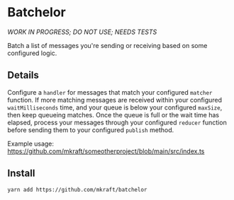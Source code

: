 # Batchelor

*WORK IN PROGRESS; DO NOT USE; NEEDS TESTS*

Batch a list of messages you're sending or receiving based on some configured logic.

## Details

Configure a `handler` for messages that match your configured `matcher` function. If more matching messages are received within your configured `waitMilliseconds` time, and your queue is below your configured `maxSize`, then keep queueing matches. Once the queue is full or the wait time has elapsed, process your messages through your configured `reducer` function before sending them to your configured `publish` method.

Example usage: https://github.com/mkraft/someotherproject/blob/main/src/index.ts

## Install

```shell
yarn add https://github.com/mkraft/batchelor
```
